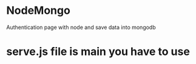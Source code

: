 # NodeMongo
Authentication page with node and save data into mongodb

# serve.js file is main you have to use

